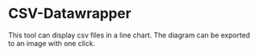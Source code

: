 # CSV-Datawrapper

This tool can display csv files in a line chart. 
The diagram can be exported to an image with one click.
